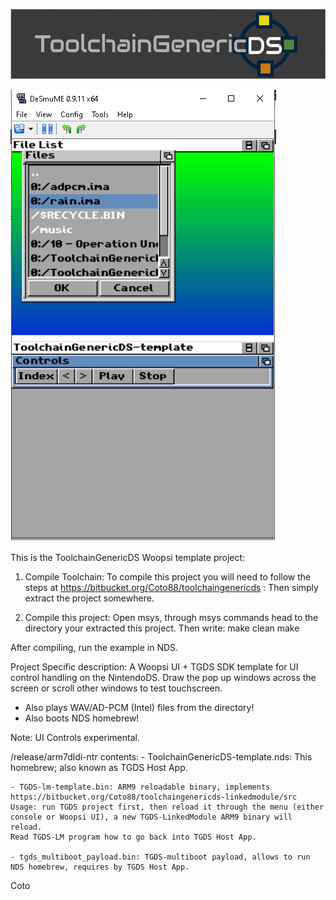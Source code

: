 ![ToolchainGenericDS](img/TGDS-Logo.png)

![ToolchainGenericDS](img/TGDS-WoopsiUI-example.png)

This is the ToolchainGenericDS Woopsi template project:

1.	Compile Toolchain:
To compile this project you will need to follow the steps at https://bitbucket.org/Coto88/toolchaingenericds :
Then simply extract the project somewhere.

2.	Compile this project: 
Open msys, through msys commands head to the directory your extracted this project.
Then write:
make clean <enter>
make <enter>

After compiling, run the example in NDS. 

Project Specific description:
A Woopsi UI + TGDS SDK template for UI control handling on the NintendoDS. 
Draw the pop up windows across the screen or scroll other windows to test touchscreen. 
- Also plays WAV/AD-PCM (Intel) files from the directory!
- Also boots NDS homebrew!

Note: UI Controls experimental.

/release/arm7dldi-ntr contents:
	- ToolchainGenericDS-template.nds: This homebrew; also known as TGDS Host App.
	
	- TGDS-lm-template.bin: ARM9 reloadable binary, implements https://bitbucket.org/Coto88/toolchaingenericds-linkedmodule/src
	Usage: run TGDS project first, then reload it through the menu (either console or Woopsi UI), a new TGDS-LinkedModule ARM9 binary will reload. 
	Read TGDS-LM program how to go back into TGDS Host App.
	
	- tgds_multiboot_payload.bin: TGDS-multiboot payload, allows to run NDS homebrew, requires by TGDS Host App.


Coto